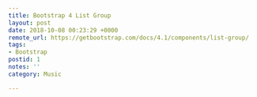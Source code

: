 ```yaml
---
title: Bootstrap 4 List Group
layout: post
date: 2018-10-08 00:23:29 +0000
remote_url: https://getbootstrap.com/docs/4.1/components/list-group/
tags:
- Bootstrap
postid: 1
notes: ''
category: Music

---
```

